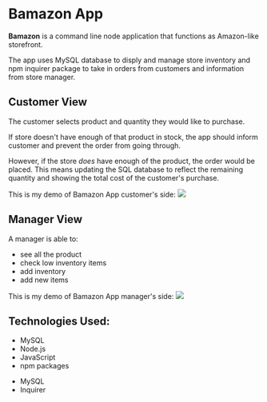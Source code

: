 # Bamazon App

**Bamazon** is a command line node application that functions as Amazon-like storefront. 

The app uses MySQL database to disply and manage store inventory and npm inquirer package to take in orders from customers and information from store manager.

## Customer View

The customer selects product and quantity they would like to purchase.

If store doesn't have enough of that product in stock, the app should inform customer and prevent the order from going through.

However, if the store _does_ have enough of the product, the order would be placed. This means updating the SQL database to reflect the remaining quantity and showing the total cost of the customer's purchase.


This is my demo of Bamazon App customer's side:
![](http://g.recordit.co/xFiQZI4bl9.gif)

## Manager View

A manager is able to:
- see all the product
- check low inventory items
- add inventory
- add new items

This is my demo of Bamazon App manager's side:
![](http://g.recordit.co/TPJTx0G9pf.gif)


## Technologies Used:

* MySQL
* Node.js
* JavaScript
* npm packages
- MySQL
- Inquirer